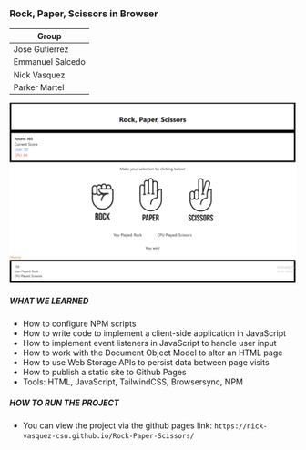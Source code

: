 ### Rock, Paper, Scissors in Browser
| Group             |
|-------------------|
| Jose Gutierrez    |
| Emmanuel Salcedo  |
| Nick Vasquez      |
| Parker Martel     |

![Screenshot](md.PNG)
##### WHAT WE LEARNED
* How to configure NPM scripts
* How to write code to implement a client-side application in JavaScript
* How to implement event listeners in JavaScript to handle user input
* How to work with the Document Object Model to alter an HTML page
* How to use Web Storage APIs to persist data between page visits
* How to publish a static site to Github Pages
* Tools: HTML, JavaScript, TailwindCSS, Browsersync, NPM

##### HOW TO RUN THE PROJECT
* You can view the project via the github pages link: `https://nick-vasquez-csu.github.io/Rock-Paper-Scissors/`
